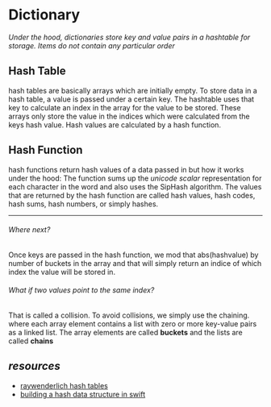 
# Dictionary

*Under the hood, dictionaries store key and value pairs in a hashtable for storage.*
*Items do not contain any particular order*

## Hash Table
hash tables are basically arrays which are initially empty. To store data in a hash table, a value is passed under a certain key. The hashtable uses that key to calculate an index in the array for the value to be stored. These arrays only store the value in the indices which were calculated from the keys hash value. Hash values are calculated by a hash function. 

## Hash Function
hash functions return hash values of a data passed in but how it works under the hood:
The function sums up the *unicode scalar* representation for each character in the word and also uses the SipHash algorithm. 
The values that are returned by the hash function are called hash values, hash codes, hash sums, hash numbers, or simply hashes.

---
###### Where next?
Once keys are passed in the hash function, we mod that abs(hashvalue) by number of buckets in the array and that will simply return an indice of which index the value will be stored in.

###### What if two values point to the same index?
That is called a collision. To avoid collisions, we simply use the chaining. where each array element contains a list with zero or more key-value pairs as a linked list. The array elements are called **buckets** and the lists are called **chains** 


## *resources*
- [raywenderlich hash tables](https://www.raywenderlich.com/206-swift-algorithm-club-hash-tables)
- [building a hash data structure in swift](https://medium.com/journey-of-one-thousand-apps/building-a-hash-data-structure-in-swift-e9b2733d9e20)